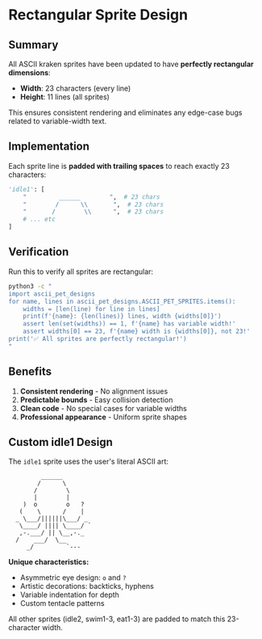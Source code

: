 # Rectangular Sprite Design

## Summary

All ASCII kraken sprites have been updated to have **perfectly rectangular dimensions**:
- **Width**: 23 characters (every line)
- **Height**: 11 lines (all sprites)

This ensures consistent rendering and eliminates any edge-case bugs related to variable-width text.

## Implementation

Each sprite line is **padded with trailing spaces** to reach exactly 23 characters:

```python
'idle1': [
    "         ______        ",  # 23 chars
    "        /      \\       ",  # 23 chars
    "       /        \\      ",  # 23 chars
    # ... etc
]
```

## Verification

Run this to verify all sprites are rectangular:

```bash
python3 -c "
import ascii_pet_designs
for name, lines in ascii_pet_designs.ASCII_PET_SPRITES.items():
    widths = [len(line) for line in lines]
    print(f'{name}: {len(lines)} lines, width {widths[0]}')
    assert len(set(widths)) == 1, f'{name} has variable width!'
    assert widths[0] == 23, f'{name} width is {widths[0]}, not 23!'
print('✅ All sprites are perfectly rectangular!')
"
```

## Benefits

1. **Consistent rendering** - No alignment issues
2. **Predictable bounds** - Easy collision detection
3. **Clean code** - No special cases for variable widths
4. **Professional appearance** - Uniform sprite shapes

## Custom idle1 Design

The `idle1` sprite uses the user's literal ASCII art:

```
         ______        
        /      \       
       /        \      
       |        |      
    )  o        o   ?  
   (    \      /    |  
  _ \___/||||||\___/ _ 
   \____/ |||| \____/ `
   ,-.___/ || \__,-._  
  /    ___/  \__       
     _/         `---   
```

**Unique characteristics:**
- Asymmetric eye design: `o` and `?`
- Artistic decorations: backticks, hyphens
- Variable indentation for depth
- Custom tentacle patterns

All other sprites (idle2, swim1-3, eat1-3) are padded to match this 23-character width.
